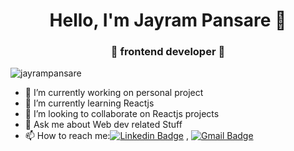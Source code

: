 
<h1 align="center"> Hello, I'm Jayram Pansare 👋 </h1>
<h3 align="center">🚀 frontend developer 🚀</h3>

<p align="left"> <img src="https://komarev.com/ghpvc/?username=abhinavdubeyad9" alt="jayrampansare" /> </p>

- 🔭 I’m currently working on personal project
- 🌱 I’m currently learning Reactjs
- 👯 I’m looking to collaborate on Reactjs  projects
- 💬 Ask me about Web dev related Stuff
- 📫 How to reach me:[![Linkedin Badge](https://img.shields.io/badge/-LinkedIn-blue?style=flat-square&logo=Linkedin&logoColor=white&link=)](https://www.linkedin.com/in/jayram-pansare-311089148/) 
, [![Gmail Badge](https://img.shields.io/badge/-Gmail-c14438?style=flat-square&logo=Gmail&logoColor=white&link=mailto:shuklaraghav321.com)](mailto:jaypansare96@gmail.com)




